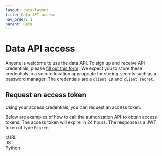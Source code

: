 ```yaml
---
layout: data-layout
title: Data API access
nav_order: 1
parent: Data
---
```


# Data API access

Anyone is welcome to use the data API. To sign up and receive API credentials, please [fill out this form](https://airtable.com/shrOMfMgh7EoHajKN). We expect you to store these credentials in a secure location appropriate for storing secrets such as a password manager. The credentials are a `client ID` and `client secret`.

## Request an access token

Using your access credentials, you can request an access token.

Below are examples of how to call the authorization API to obtain access tokens. The access token will expire in 24 hours. The response is a JWT token of type `Bearer`.

<div id ="tab-container-1">
  <div class="tab-container">
    <div class="tab active" onclick="showTab(event, 'tab1', 'tab-container-1')">cURL</div>
    <div class="tab" onclick="showTab(event, 'tab2', 'tab-container-1')">JS</div>
    <div class="tab" onclick="showTab(event, 'tab3', 'tab-container-1')">Python</div>
  </div>
  <div id="tab1" class="tab-content active">
    <zero-md src="/codeSnippets/apiAccessCurl.md"></zero-md>
  </div>
  <div id="tab2" class="tab-content">
    <zero-md src="/codeSnippets/apiAccessJs.md"></zero-md>
  </div>
  <div id="tab3" class="tab-content">
    <zero-md src="/codeSnippets/apiAccessPy.md"></zero-md>
  </div>
</div>
